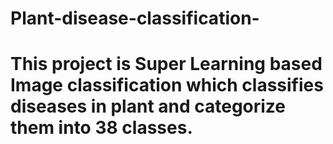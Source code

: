 # Plant-disease-classification-
# This project is Super Learning based Image classification which classifies diseases in plant and categorize them into 38 classes.
